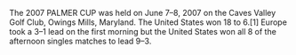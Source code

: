 The 2007 PALMER CUP was held on June 7–8, 2007 on the Caves Valley Golf Club, Owings Mills, Maryland. The United States won 18 to 6.[1] Europe took a 3–1 lead on the first morning but the United States won all 8 of the afternoon singles matches to lead 9–3.
